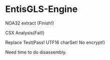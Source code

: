 # EntisGLS-Engine

NOA32 extract (Finish!)

CSX Analysis(Fail!)

Replace Test(Pass! UTF16 charSet! No encrypt!)

Need time to do disassembly.
